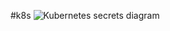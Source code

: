 #k8s 
![Kubernetes secrets diagram](https://images.prismic.io/macstadium/7278f809-5d29-40c1-941b-8c47ef1692a4_Kubernetes+secrets+diagram.png?auto=compress,format)

